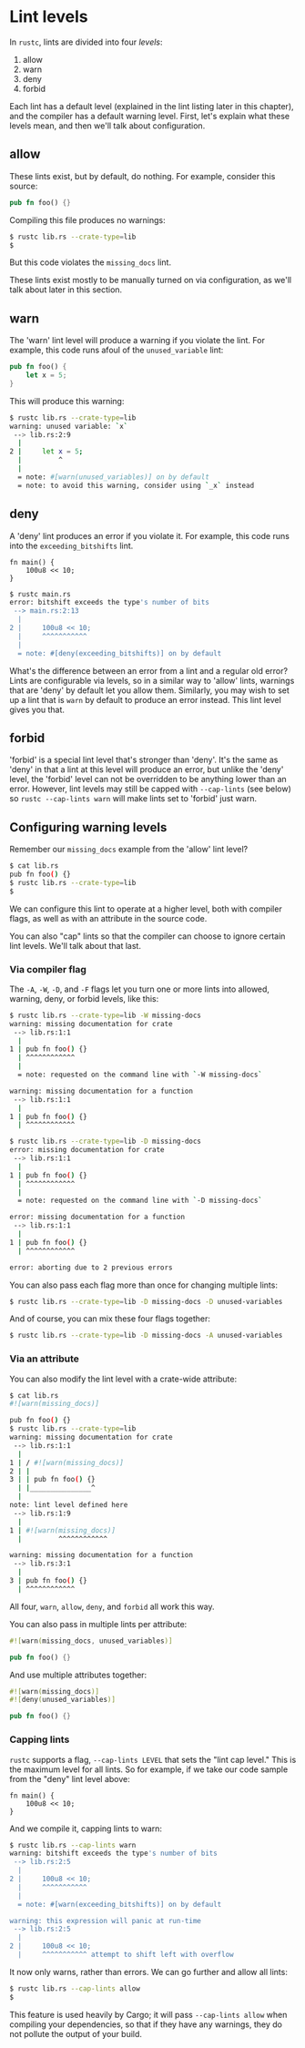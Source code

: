 # Lint levels

In `rustc`, lints are divided into four *levels*:

1. allow
2. warn
3. deny
4. forbid

Each lint has a default level (explained in the lint listing later in this
chapter), and the compiler has a default warning level. First, let's explain
what these levels mean, and then we'll talk about configuration.

## allow

These lints exist, but by default, do nothing. For example, consider this
source:

```rust
pub fn foo() {}
```

Compiling this file produces no warnings:

```bash
$ rustc lib.rs --crate-type=lib
$
```

But this code violates the `missing_docs` lint.

These lints exist mostly to be manually turned on via configuration, as we'll
talk about later in this section.

## warn

The 'warn' lint level will produce a warning if you violate the lint. For example,
this code runs afoul of the `unused_variable` lint:

```rust
pub fn foo() {
    let x = 5;
}
```

This will produce this warning:

```bash
$ rustc lib.rs --crate-type=lib
warning: unused variable: `x`
 --> lib.rs:2:9
  |
2 |     let x = 5;
  |         ^
  |
  = note: #[warn(unused_variables)] on by default
  = note: to avoid this warning, consider using `_x` instead
```

## deny

A 'deny' lint produces an error if you violate it. For example, this code
runs into the `exceeding_bitshifts` lint.

```rust,ignore
fn main() {
    100u8 << 10;
}
```

```bash
$ rustc main.rs
error: bitshift exceeds the type's number of bits
 --> main.rs:2:13
  |
2 |     100u8 << 10;
  |     ^^^^^^^^^^^
  |
  = note: #[deny(exceeding_bitshifts)] on by default
```

What's the difference between an error from a lint and a regular old error?
Lints are configurable via levels, so in a similar way to 'allow' lints,
warnings that are 'deny' by default let you allow them. Similarly, you may
wish to set up a lint that is `warn` by default to produce an error instead.
This lint level gives you that.

## forbid

'forbid' is a special lint level that's stronger than 'deny'. It's the same
as 'deny' in that a lint at this level will produce an error, but unlike the
'deny' level, the 'forbid' level can not be overridden to be anything lower
than an error.  However, lint levels may still be capped with `--cap-lints`
(see below) so `rustc --cap-lints warn` will make lints set to 'forbid' just
warn.

## Configuring warning levels

Remember our `missing_docs` example from the 'allow' lint level?

```bash
$ cat lib.rs
pub fn foo() {}
$ rustc lib.rs --crate-type=lib
$
```

We can configure this lint to operate at a higher level, both with
compiler flags, as well as with an attribute in the source code.

You can also "cap" lints so that the compiler can choose to ignore
certain lint levels. We'll talk about that last.

### Via compiler flag

The `-A`, `-W`, `-D`, and `-F` flags let you turn one or more lints
into allowed, warning, deny, or forbid levels, like this:

```bash
$ rustc lib.rs --crate-type=lib -W missing-docs
warning: missing documentation for crate
 --> lib.rs:1:1
  |
1 | pub fn foo() {}
  | ^^^^^^^^^^^^
  |
  = note: requested on the command line with `-W missing-docs`

warning: missing documentation for a function
 --> lib.rs:1:1
  |
1 | pub fn foo() {}
  | ^^^^^^^^^^^^
```

```bash
$ rustc lib.rs --crate-type=lib -D missing-docs
error: missing documentation for crate
 --> lib.rs:1:1
  |
1 | pub fn foo() {}
  | ^^^^^^^^^^^^
  |
  = note: requested on the command line with `-D missing-docs`

error: missing documentation for a function
 --> lib.rs:1:1
  |
1 | pub fn foo() {}
  | ^^^^^^^^^^^^

error: aborting due to 2 previous errors
```

You can also pass each flag more than once for changing multiple lints:

```bash
$ rustc lib.rs --crate-type=lib -D missing-docs -D unused-variables
```

And of course, you can mix these four flags together:

```bash
$ rustc lib.rs --crate-type=lib -D missing-docs -A unused-variables
```

### Via an attribute

You can also modify the lint level with a crate-wide attribute:

```bash
$ cat lib.rs
#![warn(missing_docs)]

pub fn foo() {}
$ rustc lib.rs --crate-type=lib
warning: missing documentation for crate
 --> lib.rs:1:1
  |
1 | / #![warn(missing_docs)]
2 | |
3 | | pub fn foo() {}
  | |_______________^
  |
note: lint level defined here
 --> lib.rs:1:9
  |
1 | #![warn(missing_docs)]
  |         ^^^^^^^^^^^^

warning: missing documentation for a function
 --> lib.rs:3:1
  |
3 | pub fn foo() {}
  | ^^^^^^^^^^^^
```

All four, `warn`, `allow`, `deny`, and `forbid` all work this way.

You can also pass in multiple lints per attribute:

```rust
#![warn(missing_docs, unused_variables)]

pub fn foo() {}
```

And use multiple attributes together:

```rust
#![warn(missing_docs)]
#![deny(unused_variables)]

pub fn foo() {}
```

### Capping lints

`rustc` supports a flag, `--cap-lints LEVEL` that sets the "lint cap level."
This is the maximum level for all lints. So for example, if we take our
code sample from the "deny" lint level above:

```rust,ignore
fn main() {
    100u8 << 10;
}
```

And we compile it, capping lints to warn:

```bash
$ rustc lib.rs --cap-lints warn
warning: bitshift exceeds the type's number of bits
 --> lib.rs:2:5
  |
2 |     100u8 << 10;
  |     ^^^^^^^^^^^
  |
  = note: #[warn(exceeding_bitshifts)] on by default

warning: this expression will panic at run-time
 --> lib.rs:2:5
  |
2 |     100u8 << 10;
  |     ^^^^^^^^^^^ attempt to shift left with overflow
```

It now only warns, rather than errors. We can go further and allow all lints:

```bash
$ rustc lib.rs --cap-lints allow
$
```

This feature is used heavily by Cargo; it will pass `--cap-lints allow` when
compiling your dependencies, so that if they have any warnings, they do not
pollute the output of your build.
